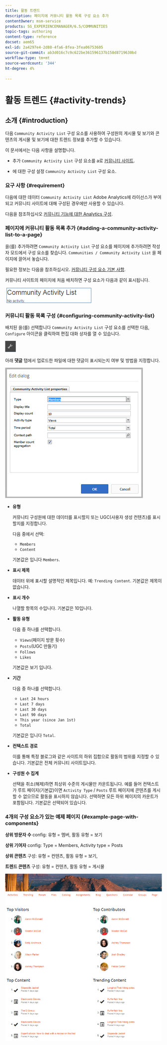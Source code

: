 ```yaml
---
title: 활동 트렌드
description: 페이지에 커뮤니티 활동 목록 구성 요소 추가
contentOwner: msm-service
products: SG_EXPERIENCEMANAGER/6.5/COMMUNITIES
topic-tags: authoring
content-type: reference
docset: aem65
exl-id: 2a4297e4-2d88-4fa6-8fea-3fea06753605
source-git-commit: ab3d016c7c9c622be361596137b150d8719630bd
workflow-type: tm+mt
source-wordcount: '344'
ht-degree: 4%

---
```


# 활동 트렌드 {#activity-trends}

## 소개 {#introduction}

다음 `Community Activity List` 구성 요소를 사용하여 구성원의 게시물 및 보기와 콘텐츠의 게시물 및 보기에 대한 트렌드 정보를 추가할 수 있습니다.

이 문서에서는 다음 사항을 설명합니다.

* 추가 `Community Activity List` 구성 요소를 a로 [커뮤니티 사이트](/help/communities/overview.md#community-sites).

* 에 대한 구성 설정 `Community Activity List` 구성 요소.

### 요구 사항 {#requirement}

다음에 대한 데이터 `Community Activity List` Adobe Analytics에 라이선스가 부여되고 커뮤니티 사이트에 대해 구성된 경우에만 사용할 수 있습니다.

다음을 참조하십시오 [커뮤니티 기능에 대한 Analytics 구성](/help/communities/analytics.md).

### 페이지에 커뮤니티 활동 목록 추가 {#adding-a-community-activity-list-to-a-page}

을(를) 추가하려면 `Community Activity List` 구성 요소를 페이지에 추가하려면 작성자 모드에서 구성 요소를 찾습니다. `Communities / Community Activity List` 을 페이지에 끌어서 놓습니다.

필요한 정보는 다음을 참조하십시오. [커뮤니티 구성 요소 기본 사항](/help/communities/basics.md).

커뮤니티 사이트의 페이지에 처음 배치하면 구성 요소가 다음과 같이 표시됩니다.

![community-activity](assets/community-activity.png)

### 커뮤니티 활동 목록 구성  {#configuring-community-activity-list}

배치된 을(를) 선택합니다 `Community Activity List` 구성 요소를 선택한 다음, `Configure` 아이콘을 클릭하여 편집 대화 상자를 열 수 있습니다.

![구성](assets/configure-new.png)

아래 **댓글** 탭에서 업로드한 파일에 대한 댓글이 표시되는지 여부 및 방법을 지정합니다.

![속성](assets/activity-list-properties.png)

* **유형**

  커뮤니티 구성원에 대한 데이터를 표시할지 또는 UGC(사용자 생성 컨텐츠)를 표시할지를 지정합니다.

  다음 중에서 선택:

   * `Members`
   * `Content`

  기본값은 입니다 `Members`.

* **표시 제목**

  데이터 위에 표시할 설명적인 제목입니다. 예: `Trending Content`.
기본값은 제목이 없습니다.

* **표시 개수**

  나열할 항목의 수입니다.
기본값은 10입니다.

* **활동 유형**

  다음 중 하나를 선택합니다.

   * `Views`(페이지 방문 횟수)
   * `Posts`(UGC 만들기)
   * `Follows`
   * `Likes`

  기본값은 보기 입니다.

* **기간**

  다음 중 하나를 선택합니다.

   * `Last 24 hours`
   * `Last 7 days`
   * `Last 30 days`
   * `Last 90 days`
   * `This year (since Jan 1st)`
   * `Total`

  기본값은 입니다 `Total`.

* **컨텍스트 경로**

  이를 통해 특정 블로그와 같은 사이트의 하위 집합으로 활동의 범위를 지정할 수 있습니다.
기본값은 전체 커뮤니티 사이트입니다.

* **구성원 수 집계**

  선택을 취소(해제)하면 최상위 수준의 게시물만 카운트됩니다. 예를 들어 컨텍스트가 루트 페이지(기본값)이면 `Activity Type` / `Posts` 루트 페이지에 콘텐츠를 게시할 수 없으므로 활동을 표시하지 않습니다. 선택하면 모든 하위 페이지의 카운트가 포함됩니다.
기본값은 선택되어 있습니다.

### 4개의 구성 요소가 있는 예제 페이지 {#example-page-with-components}

**상위 방문자 수** config: 유형 = 멤버, 활동 유형 = 보기

**상위 기여자** config: Type = Members, Activity type = Posts

**상위 콘텐츠** 구성: 유형 = 컨텐츠, 활동 유형 = 보기,

**트렌드 콘텐츠** 구성: 유형 = 컨텐츠, 활동 유형 = 게시물

![구성 요소](assets/activity-list-components.png)
